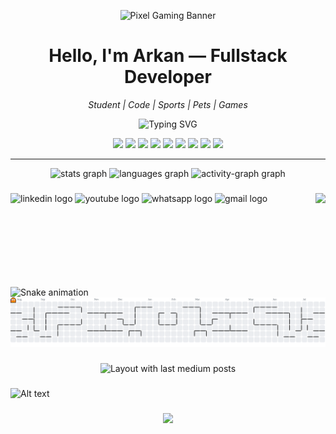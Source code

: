 <p align="center">
  <picture>
    <source media="(prefers-color-scheme: dark)" srcset="./pixel-banner-dark.gif">
    <img alt="Pixel Gaming Banner" src="https://i.pinimg.com/736x/75/e5/10/75e510dc5fd98f97a390af2b395b907b.jpg">
  </picture>
</p>

<h1 align="center"> Hello, I'm <strong>Arkan</strong> — Fullstack Developer</h1>
<p align="center"><em>Student  | Code  | Sports  | Pets  | Games</em></p>

<p align="center">
  <img src="https://readme-typing-svg.demolab.com?font=Press+Start+2P&size=16&pause=1000&center=true&vCenter=true&width=500&lines=Fullstack+Developer;React+%2B+Tailwind+Lover;Pixel+Gaming+Enthusiast" alt="Typing SVG" />
</p>


<p align="center">
  <img src="https://img.shields.io/badge/⚙️-Fullstack-blueviolet" />
  <img src="https://img.shields.io/badge/-React-61dafb?logo=react&logoColor=black" />
  <img src="https://img.shields.io/badge/-JavaScript-f7df1e?logo=javascript&logoColor=black" />
  <img src="https://img.shields.io/badge/-Python-3776AB?logo=python&logoColor=white" />
  <img src="https://img.shields.io/badge/☕-Java-007396?logo=java&logoColor=white" />
  <img src="https://img.shields.io/badge/-Tailwind-38bdf8?logo=tailwindcss&logoColor=white" />
  <img src="https://img.shields.io/badge/-PHP-777bb4?logo=php&logoColor=white" />
  <img src="https://img.shields.io/badge/💻-VSCode-007ACC?logo=visual-studio-code&logoColor=white" />
  <img src="https://img.shields.io/badge/-Git-F05032?logo=git&logoColor=white" />
</p>

---

<div align="center">
  <img src="https://github-readme-stats.vercel.app/api?username=Shibarkan&hide_title=false&hide_rank=false&show_icons=true&include_all_commits=true&count_private=true&disable_animations=false&theme=dracula&locale=en&hide_border=false" height="150" alt="stats graph"  />
  <img src="https://github-readme-stats.vercel.app/api/top-langs?username=Shibarkan&locale=en&hide_title=false&layout=compact&card_width=320&langs_count=5&theme=dracula&hide_border=false" height="150" alt="languages graph"  />
  <img src="https://github-readme-activity-graph.vercel.app/graph?username=Shibarkan&radius=16&theme=react&area=true&order=5" height="300" alt="activity-graph graph"  />
</div>

###


<img align="right" height="150" src="https://media0.giphy.com/media/v1.Y2lkPWVjZjA1ZTQ3M3k0OHczZndjMnl1YTJ2MG0wcGY5dm1jMHp2Y3R3ZG54MzM1aWgxdyZlcD12MV9naWZzX3NlYXJjaCZjdD1n/du3J3cXyzhj75IOgvA/200.webp"  />

###

<div align="left">
  <img src="https://img.shields.io/static/v1?message=LinkedIn&logo=linkedin&label=&color=0077B5&logoColor=white&labelColor=&style=for-the-badge" height="28" alt="linkedin logo"  />
  <img src="https://img.shields.io/static/v1?message=Youtube&logo=youtube&label=&color=FF0000&logoColor=white&labelColor=&style=for-the-badge" height="28" alt="youtube logo"  />
  <img src="https://img.shields.io/static/v1?message=Whatsapp&logo=whatsapp&label=&color=25D366&logoColor=white&labelColor=&style=for-the-badge" height="28" alt="whatsapp logo"  />
  <img src="https://img.shields.io/static/v1?message=Gmail&logo=gmail&label=&color=D14836&logoColor=white&labelColor=&style=for-the-badge" height="28" alt="gmail logo"  />
</div>

###

<br clear="both">

<img src="https://raw.githubusercontent.com/Shibarkan/Shibarkan/output/snake.svg" alt="Snake animation" />

<picture>
  <source media="(prefers-color-scheme: dark)" srcset="https://raw.githubusercontent.com/Shibarkan/Shibarkan/output/pacman-contribution-graph-dark.svg">
  <source media="(prefers-color-scheme: light)" srcset="https://raw.githubusercontent.com/Shibarkan/Shibarkan/output/pacman-contribution-graph.svg">
  <img alt="pacman contribution graph" src="https://raw.githubusercontent.com/Shibarkan/Shibarkan/output/pacman-contribution-graph.svg">
</picture>

###



###


<div align="center">
  <img src="https://github-read-medium-git-main.pahlevikun.vercel.app/latest?limit=4&username=arkan&theme=dark" alt="Layout with last medium posts"  />
</div>

###

![Alt text](https://spotify-recently-played-readme.vercel.app/api?user=31t7l4ow2ptayixllprz62d4ucoq&unique={true|1|on|yes})

###
<div align="center">
  <img src="https://profile-counter.glitch.me/Shibarkan/count.svg?"  />
</div>



